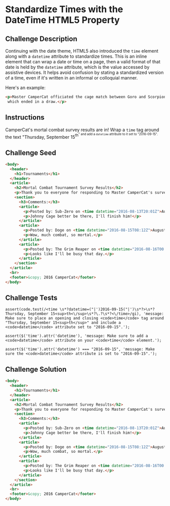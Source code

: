 # Standardize Times with the DateTime HTML5 Property

## Challenge Description

Continuing with the date theme, HTML5 also introduced the `time` element along with a `datetime` attribute to standardize times. This is an inline element that can wrap a date or time on a page, then a valid format of that date is held by the `datetime` attribute, which is the value accessed by assistive devices. It helps avoid confusion by stating a standardized version of a time, even if it's written in an informal or colloquial manner.

Here's an example:

```html
<p>Master CamperCat officiated the cage match between Goro and Scorpion <time datetime="2013-02-13">last Wednesday</time>,
 which ended in a draw.</p>
```

## Instructions

CamperCat's mortal combat survey results are in! Wrap a `time` tag around the text "Thursday, September 15<sup>th<sup>" and add a `datetime` attribute to it set to "2016-09-15".

## Challenge Seed

```html
<body>
  <header>
    <h1>Tournaments</h1>
  </header>
  <article>
    <h2>Mortal Combat Tournament Survey Results</h2>
    <p>Thank you to everyone for responding to Master CamperCat's survey. The best day to host the vaunted Mortal Combat tournament is Thursday, September 15<sup>th</sup>. May the best ninja win!</p>
    <section>
      <h3>Comments:</h3>
      <article>
        <p>Posted by: Sub-Zero on <time datetime="2016-08-13T20:01Z">August 13<sup>th</sup></time></p>
        <p>Johnny Cage better be there, I'll finish him!</p>
      </article>
      <article>
        <p>Posted by: Doge on <time datetime="2016-08-15T08:12Z">August 15<sup>th</sup></time></p>
        <p>Wow, much combat, so mortal.</p>
      </article>
      <article>
        <p>Posted by: The Grim Reaper on <time datetime="2016-08-16T00:00Z">August 16<sup>th</sup></time></p>
        <p>Looks like I'll be busy that day.</p>
      </article>
    </section>
  </article>
  <br>
  <footer>&copy; 2016 CamperCat</footer>
</body>
```

## Challenge Tests

```
assert(code.test(/<time \s*?datetime=("|')2016-09-15("|')\s*?>\s*?Thursday, September 15<sup>th<\/sup>\s*?\.?\s*?<\/time>/gi), 'message: Make sure to place an opening and closing <code>time</code> tag around "Thursday, September 15<sup>th</sup>" and include a <code>datetime</code> attribute set to "2016-09-15".');

assert($('time').attr('datetime'), 'message: Make sure to add a <code>datetime</code> attribute on your <code>time</code> element.');

assert($('time').attr('datetime') === "2016-09-15", 'message: Make sure the <code>datetime</code> attribute is set to "2016-09-15".');
```

## Challenge Solution

```html
<body>
  <header>
    <h1>Tournaments</h1>
  </header>
  <article>
    <h2>Mortal Combat Tournament Survey Results</h2>
    <p>Thank you to everyone for responding to Master CamperCat's survey. The best day to host the vaunted Mortal Combat tournament is <time datetime="2016-09-15">Thursday, September 15<sup>th</sup></time>. May the best ninja win!</p>
    <section>
      <h3>Comments:</h3>
      <article>
        <p>Posted by: Sub-Zero on <time datetime="2016-08-13T20:01Z">August 13<sup>th</sup></time></p>
        <p>Johnny Cage better be there, I'll finish him!</p>
      </article>
      <article>
        <p>Posted by: Doge on <time datetime="2016-08-15T08:12Z">August 15<sup>th</sup></time></p>
        <p>Wow, much combat, so mortal.</p>
      </article>
      <article>
        <p>Posted by: The Grim Reaper on <time datetime="2016-08-16T00:00Z">August 16<sup>th</sup></time></p>
        <p>Looks like I'll be busy that day.</p>
      </article>
    </section>
  </article>
  <br>
  <footer>&copy; 2016 CamperCat</footer>
</body>
```
